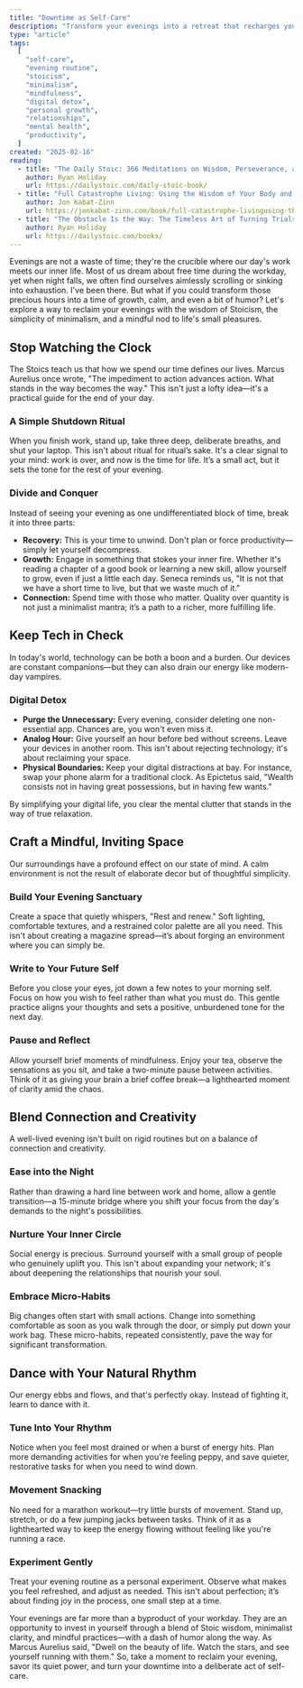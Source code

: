 ```yaml
---
title: "Downtime as Self-Care"
description: "Transform your evenings into a retreat that recharges your mind and nurtures your soul."
type: "article"
tags:
  [
    "self-care",
    "evening routine",
    "stoicism",
    "minimalism",
    "mindfulness",
    "digital detox",
    "personal growth",
    "relationships",
    "mental health",
    "productivity",
  ]
created: "2025-02-16"
reading:
  - title: "The Daily Stoic: 366 Meditations on Wisdom, Perseverance, and the Art of Living"
    author: Ryan Holiday
    url: https://dailystoic.com/daily-stoic-book/
  - title: "Full Catastrophe Living: Using the Wisdom of Your Body and Mind to Face Stress, Pain, and Illness"
    author: Jon Kabat-Zinn
    url: https://jonkabat-zinn.com/book/full-catastrophe-livingusing-the-wisdom-of-your-body-and-mind-to-face-stress-pain-and-illness-second-edition-revised-and-updated/
  - title: "The Obstacle Is the Way: The Timeless Art of Turning Trials into Triumph"
    author: Ryan Holiday
    url: https://dailystoic.com/books/
---
```


Evenings are not a waste of time; they're the crucible where our day's work meets our inner life. Most of us dream about free time during the workday, yet when night falls, we often find ourselves aimlessly scrolling or sinking into exhaustion. I've been there. But what if you could transform those precious hours into a time of growth, calm, and even a bit of humor? Let's explore a way to reclaim your evenings with the wisdom of Stoicism, the simplicity of minimalism, and a mindful nod to life's small pleasures.

## Stop Watching the Clock

The Stoics teach us that how we spend our time defines our lives. Marcus Aurelius once wrote, "The impediment to action advances action. What stands in the way becomes the way." This isn't just a lofty idea—it's a practical guide for the end of your day.

### A Simple Shutdown Ritual

When you finish work, stand up, take three deep, deliberate breaths, and shut your laptop. This isn't about ritual for ritual’s sake. It's a clear signal to your mind: work is over, and now is the time for life. It’s a small act, but it sets the tone for the rest of your evening.

### Divide and Conquer

Instead of seeing your evening as one undifferentiated block of time, break it into three parts:

- **Recovery:** This is your time to unwind. Don't plan or force productivity—simply let yourself decompress.
- **Growth:** Engage in something that stokes your inner fire. Whether it's reading a chapter of a good book or learning a new skill, allow yourself to grow, even if just a little each day. Seneca reminds us, "It is not that we have a short time to live, but that we waste much of it."
- **Connection:** Spend time with those who matter. Quality over quantity is not just a minimalist mantra; it’s a path to a richer, more fulfilling life.

## Keep Tech in Check

In today's world, technology can be both a boon and a burden. Our devices are constant companions—but they can also drain our energy like modern-day vampires.

### Digital Detox

- **Purge the Unnecessary:** Every evening, consider deleting one non-essential app. Chances are, you won't even miss it.
- **Analog Hour:** Give yourself an hour before bed without screens. Leave your devices in another room. This isn't about rejecting technology; it's about reclaiming your space.
- **Physical Boundaries:** Keep your digital distractions at bay. For instance, swap your phone alarm for a traditional clock. As Epictetus said, "Wealth consists not in having great possessions, but in having few wants."

By simplifying your digital life, you clear the mental clutter that stands in the way of true relaxation.

## Craft a Mindful, Inviting Space

Our surroundings have a profound effect on our state of mind. A calm environment is not the result of elaborate decor but of thoughtful simplicity.

### Build Your Evening Sanctuary

Create a space that quietly whispers, "Rest and renew." Soft lighting, comfortable textures, and a restrained color palette are all you need. This isn't about creating a magazine spread—it’s about forging an environment where you can simply be.

### Write to Your Future Self

Before you close your eyes, jot down a few notes to your morning self. Focus on how you wish to feel rather than what you must do. This gentle practice aligns your thoughts and sets a positive, unburdened tone for the next day.

### Pause and Reflect

Allow yourself brief moments of mindfulness. Enjoy your tea, observe the sensations as you sit, and take a two-minute pause between activities. Think of it as giving your brain a brief coffee break—a lighthearted moment of clarity amid the chaos.

## Blend Connection and Creativity

A well-lived evening isn't built on rigid routines but on a balance of connection and creativity.

### Ease into the Night

Rather than drawing a hard line between work and home, allow a gentle transition—a 15-minute bridge where you shift your focus from the day's demands to the night's possibilities.

### Nurture Your Inner Circle

Social energy is precious. Surround yourself with a small group of people who genuinely uplift you. This isn't about expanding your network; it's about deepening the relationships that nourish your soul.

### Embrace Micro-Habits

Big changes often start with small actions. Change into something comfortable as soon as you walk through the door, or simply put down your work bag. These micro-habits, repeated consistently, pave the way for significant transformation.

## Dance with Your Natural Rhythm

Our energy ebbs and flows, and that's perfectly okay. Instead of fighting it, learn to dance with it.

### Tune Into Your Rhythm

Notice when you feel most drained or when a burst of energy hits. Plan more demanding activities for when you're feeling peppy, and save quieter, restorative tasks for when you need to wind down.

### Movement Snacking

No need for a marathon workout—try little bursts of movement. Stand up, stretch, or do a few jumping jacks between tasks. Think of it as a lighthearted way to keep the energy flowing without feeling like you're running a race.

### Experiment Gently

Treat your evening routine as a personal experiment. Observe what makes you feel refreshed, and adjust as needed. This isn't about perfection; it’s about finding joy in the process, one small step at a time.

Your evenings are far more than a byproduct of your workday. They are an opportunity to invest in yourself through a blend of Stoic wisdom, minimalist clarity, and mindful practices—with a dash of humor along the way. As Marcus Aurelius said, "Dwell on the beauty of life. Watch the stars, and see yourself running with them." So, take a moment to reclaim your evening, savor its quiet power, and turn your downtime into a deliberate act of self-care.
